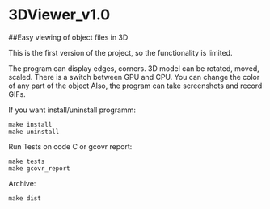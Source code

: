 # 3DViewer_v1.0

##Easy viewing of object files in 3D

This is the first version of the project, so the functionality is limited.

The program can display edges, corners.
3D model can be rotated, moved, scaled.
There is a switch between GPU and CPU.
You can change the color of any part of the object
Also, the program can take screenshots and record GIFs.

If you want install/uninstall programm:
    
    make install
    make uninstall

Run Tests on code C or gcovr report:

    make tests
    make gcovr_report
  
Archive: 

    make dist
